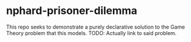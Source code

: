 # nphard-prisoner-dilemma

This repo seeks to demonstrate a purely declarative solution to the Game Theory problem that this models. TODO: Actually link to said problem.

